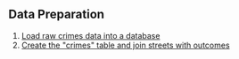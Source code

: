 ## Data Preparation

1. [Load raw crimes data into a database](raw-crimes-data-loader)
2. [Create the "crimes" table and join streets with outcomes](streets-outcomes-join)
